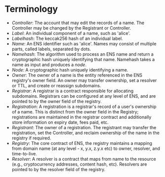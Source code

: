 # Terminology

* _Controller_: The account that may edit the records of a name. The Controller may be changed by the Registrant or Controller.
* _Label_: An individual component of a name, such as 'alice'.
* _Labelhash_: The keccak256 hash of an individual label.
* _Name_: An ENS identifier such as 'alice'. Names may consist of multiple parts, called labels, separated by dots.
* _Namehash_: The algorithm used to process an ENS name and return a cryptographic hash uniquely identifying that name. Namehash takes a name as input and produces a _node_.
* _Node_: A cryptographic hash uniquely identifying a name.
* _Owner_: The owner of a name is the entity referenced in the ENS registry's owner field. An owner may transfer ownership, set a resolver or TTL, and create or reassign subdomains.
* _Registrar_: A registrar is a contract responsible for allocating subdomains. Registrars can be configured at any level of ENS, and are pointed to by the owner field of the registry.
* _Registration_: A registration is a registrar's record of a user's ownership of a name. This is distinct from the owner field in the Registry; registrations are maintained in the registrar contract and additionally store information on expiry date, fees paid, etc.
* _Registrant_: The owner of a registration. The registrant may transfer the registration, set the Controller, and reclaim ownership of the name in the registry if required.
* _Registry_: The core contract of ENS, the registry maintains a mapping from domain name (at any level - x, y.x, z.y.x etc) to owner, resolver, and time-to-live.
* _Resolver_: A resolver is a contract that maps from name to the resource (e.g., cryptocurrency addresses, content hash, etc). Resolvers are pointed to by the resolver field of the registry.

